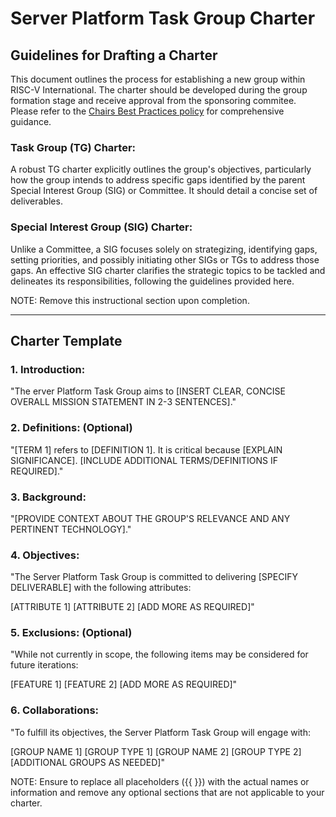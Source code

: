 # Server Platform Task Group Charter

## Guidelines for Drafting a Charter

This document outlines the process for establishing a new group within RISC-V International. The charter should be developed during the group formation stage and receive approval from the sponsoring commitee. Please refer to the [Chairs Best Practices policy](https://docs.google.com/document/d/1rtXskVd7YyFq74tQ2OrInyM_-OQa228R5UZs5Pm3Vz0/) for comprehensive guidance.

### Task Group (TG) Charter:
A robust TG charter explicitly outlines the group's objectives, particularly how the group intends to address specific gaps identified by the parent Special Interest Group (SIG) or Committee. It should detail a concise set of deliverables.

### Special Interest Group (SIG) Charter:
Unlike a Committee, a SIG focuses solely on strategizing, identifying gaps, setting priorities, and possibly initiating other SIGs or TGs to address those gaps. An effective SIG charter clarifies the strategic topics to be tackled and delineates its responsibilities, following the guidelines provided here.

NOTE: Remove this instructional section upon completion.

---

## Charter Template

### 1. Introduction:

"The erver Platform Task Group aims to [INSERT CLEAR, CONCISE OVERALL MISSION STATEMENT IN 2-3 SENTENCES]."

### 2. Definitions: (Optional)

"[TERM 1] refers to [DEFINITION 1]. It is critical because [EXPLAIN SIGNIFICANCE]. [INCLUDE ADDITIONAL TERMS/DEFINITIONS IF REQUIRED]."

### 3. Background:

"[PROVIDE CONTEXT ABOUT THE GROUP'S RELEVANCE AND ANY PERTINENT TECHNOLOGY]."

### 4. Objectives:

"The Server Platform Task Group is committed to delivering [SPECIFY DELIVERABLE] with the following attributes:

[ATTRIBUTE 1]
[ATTRIBUTE 2]
[ADD MORE AS REQUIRED]"

### 5. Exclusions: (Optional)

"While not currently in scope, the following items may be considered for future iterations:

[FEATURE 1]
[FEATURE 2]
[ADD MORE AS REQUIRED]"

### 6. Collaborations:

"To fulfill its objectives, the Server Platform Task Group will engage with:

[GROUP NAME 1] [GROUP TYPE 1]
[GROUP NAME 2] [GROUP TYPE 2]
[ADDITIONAL GROUPS AS NEEDED]"

NOTE: Ensure to replace all placeholders ({{ }}) with the actual names or information and remove any optional sections that are not applicable to your charter.
